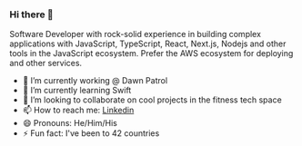 ### Hi there 👋
Software Developer with rock-solid experience in building complex applications with JavaScript, TypeScript, React, Next.js, Nodejs and other tools in the JavaScript ecosystem. Prefer the AWS ecosystem for deploying and other services.

- 🔭 I’m currently working @ Dawn Patrol
- 🌱 I’m currently learning Swift
- 👯 I’m looking to collaborate on cool projects in the fitness tech space
- 📫 How to reach me: [Linkedin](https://www.linkedin.com/in/nickhall122/)
- 😄 Pronouns: He/Him/His
- ⚡ Fun fact: I've been to 42 countries

